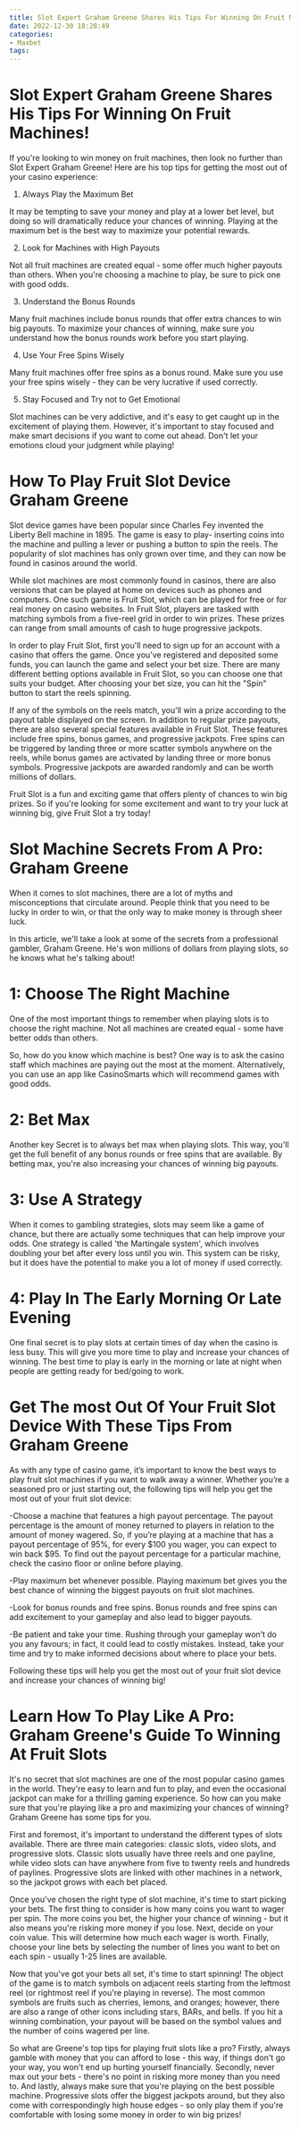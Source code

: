 ```yaml
---
title: Slot Expert Graham Greene Shares His Tips For Winning On Fruit Machines!
date: 2022-12-30 18:28:49
categories:
- Maxbet
tags:
---
```



#  Slot Expert Graham Greene Shares His Tips For Winning On Fruit Machines!

If you're looking to win money on fruit machines, then look no further than Slot Expert Graham Greene! Here are his top tips for getting the most out of your casino experience:

1. Always Play the Maximum Bet

It may be tempting to save your money and play at a lower bet level, but doing so will dramatically reduce your chances of winning. Playing at the maximum bet is the best way to maximize your potential rewards.

2. Look for Machines with High Payouts

Not all fruit machines are created equal - some offer much higher payouts than others. When you're choosing a machine to play, be sure to pick one with good odds.

3. Understand the Bonus Rounds

Many fruit machines include bonus rounds that offer extra chances to win big payouts. To maximize your chances of winning, make sure you understand how the bonus rounds work before you start playing.

4. Use Your Free Spins Wisely

Many fruit machines offer free spins as a bonus round. Make sure you use your free spins wisely - they can be very lucrative if used correctly.

5. Stay Focused and Try not to Get Emotional

Slot machines can be very addictive, and it's easy to get caught up in the excitement of playing them. However, it's important to stay focused and make smart decisions if you want to come out ahead. Don't let your emotions cloud your judgment while playing!

#  How To Play Fruit Slot Device Graham Greene

Slot device games have been popular since Charles Fey invented the Liberty Bell machine in 1895. The game is easy to play- inserting coins into the machine and pulling a lever or pushing a button to spin the reels. The popularity of slot machines has only grown over time, and they can now be found in casinos around the world.

While slot machines are most commonly found in casinos, there are also versions that can be played at home on devices such as phones and computers. One such game is Fruit Slot, which can be played for free or for real money on casino websites. In Fruit Slot, players are tasked with matching symbols from a five-reel grid in order to win prizes. These prizes can range from small amounts of cash to huge progressive jackpots.

In order to play Fruit Slot, first you'll need to sign up for an account with a casino that offers the game. Once you've registered and deposited some funds, you can launch the game and select your bet size. There are many different betting options available in Fruit Slot, so you can choose one that suits your budget. After choosing your bet size, you can hit the "Spin" button to start the reels spinning.

If any of the symbols on the reels match, you'll win a prize according to the payout table displayed on the screen. In addition to regular prize payouts, there are also several special features available in Fruit Slot. These features include free spins, bonus games, and progressive jackpots. Free spins can be triggered by landing three or more scatter symbols anywhere on the reels, while bonus games are activated by landing three or more bonus symbols. Progressive jackpots are awarded randomly and can be worth millions of dollars.

Fruit Slot is a fun and exciting game that offers plenty of chances to win big prizes. So if you're looking for some excitement and want to try your luck at winning big, give Fruit Slot a try today!

#  Slot Machine Secrets From A Pro: Graham Greene

When it comes to slot machines, there are a lot of myths and misconceptions that circulate around. People think that you need to be lucky in order to win, or that the only way to make money is through sheer luck.

In this article, we'll take a look at some of the secrets from a professional gambler, Graham Greene. He's won millions of dollars from playing slots, so he knows what he's talking about!

# 1: Choose The Right Machine

One of the most important things to remember when playing slots is to choose the right machine. Not all machines are created equal - some have better odds than others.

So, how do you know which machine is best? One way is to ask the casino staff which machines are paying out the most at the moment. Alternatively, you can use an app like CasinoSmarts which will recommend games with good odds.

# 2: Bet Max

Another key Secret is to always bet max when playing slots. This way, you'll get the full benefit of any bonus rounds or free spins that are available. By betting max, you're also increasing your chances of winning big payouts.

# 3: Use A Strategy

When it comes to gambling strategies, slots may seem like a game of chance, but there are actually some techniques that can help improve your odds. One strategy is called 'the Martingale system', which involves doubling your bet after every loss until you win. This system can be risky, but it does have the potential to make you a lot of money if used correctly.

# 4: Play In The Early Morning Or Late Evening


One final secret is to play slots at certain times of day when the casino is less busy. This will give you more time to play and increase your chances of winning. The best time to play is early in the morning or late at night when people are getting ready for bed/going to work.

#  Get The most Out Of Your Fruit Slot Device With These Tips From Graham Greene

As with any type of casino game, it’s important to know the best ways to play fruit slot machines if you want to walk away a winner. Whether you’re a seasoned pro or just starting out, the following tips will help you get the most out of your fruit slot device:

-Choose a machine that features a high payout percentage. The payout percentage is the amount of money returned to players in relation to the amount of money wagered. So, if you’re playing at a machine that has a payout percentage of 95%, for every $100 you wager, you can expect to win back $95. To find out the payout percentage for a particular machine, check the casino floor or online before playing.

-Play maximum bet whenever possible. Playing maximum bet gives you the best chance of winning the biggest payouts on fruit slot machines.

-Look for bonus rounds and free spins. Bonus rounds and free spins can add excitement to your gameplay and also lead to bigger payouts.

-Be patient and take your time. Rushing through your gameplay won’t do you any favours; in fact, it could lead to costly mistakes. Instead, take your time and try to make informed decisions about where to place your bets.

Following these tips will help you get the most out of your fruit slot device and increase your chances of winning big!

#  Learn How To Play Like A Pro: Graham Greene's Guide To Winning At Fruit Slots

It's no secret that slot machines are one of the most popular casino games in the world. They're easy to learn and fun to play, and even the occasional jackpot can make for a thrilling gaming experience. So how can you make sure that you're playing like a pro and maximizing your chances of winning? Graham Greene has some tips for you.

First and foremost, it's important to understand the different types of slots available. There are three main categories: classic slots, video slots, and progressive slots. Classic slots usually have three reels and one payline, while video slots can have anywhere from five to twenty reels and hundreds of paylines. Progressive slots are linked with other machines in a network, so the jackpot grows with each bet placed.

Once you've chosen the right type of slot machine, it's time to start picking your bets. The first thing to consider is how many coins you want to wager per spin. The more coins you bet, the higher your chance of winning - but it also means you're risking more money if you lose. Next, decide on your coin value. This will determine how much each wager is worth. Finally, choose your line bets by selecting the number of lines you want to bet on each spin - usually 1-25 lines are available.

Now that you've got your bets all set, it's time to start spinning! The object of the game is to match symbols on adjacent reels starting from the leftmost reel (or rightmost reel if you're playing in reverse). The most common symbols are fruits such as cherries, lemons, and oranges; however, there are also a range of other icons including stars, BARs, and bells. If you hit a winning combination, your payout will be based on the symbol values and the number of coins wagered per line.

So what are Greene's top tips for playing fruit slots like a pro? Firstly, always gamble with money that you can afford to lose - this way, if things don't go your way, you won't end up hurting yourself financially. Secondly, never max out your bets - there's no point in risking more money than you need to. And lastly, always make sure that you're playing on the best possible machine. Progressive slots offer the biggest jackpots around, but they also come with correspondingly high house edges - so only play them if you're comfortable with losing some money in order to win big prizes!